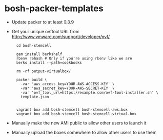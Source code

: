 bosh-packer-templates
=====================

* Update packer to at least 0.3.9
* Get your unique ovftool URL from http://www.vmware.com/support/developer/ovf/

        cd bosh-stemcell

        gem install berkshelf
        rbenv rehash # Only if you're using rbenv like we are
        berks install --path=cookbooks

        rm -rf output-virtualbox/

        packer build \
          -var 'aws_access_key=YOUR-AWS-ACCESS-KEY' \
          -var 'aws_secret_key=YOUR-AWS-SECRET-KEY' \
          -var 'ovf_tool_url=https://example.com/ovf-tool-installer.sh' \
          template.json


        vagrant box add bosh-stemcell bosh-stemcell-aws.box
        vagrant box add bosh-stemcell bosh-stemcell-virtual.box

* Manually make the new AMI public to allow other users to launch it
* Manually upload the boxes somewhere to allow other users to use them
